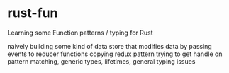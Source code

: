 # rust-fun
Learning some Function patterns / typing for Rust

naively building some kind of data store that modifies data by passing events to reducer functions
copying redux pattern
trying to get handle on pattern matching, generic types, lifetimes, general typing issues
